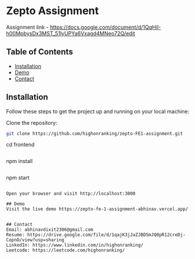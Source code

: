 # Zepto Assignment

Assignment link - https://docs.google.com/document/d/1QqHiI-h00MpbysDx3MST_51lyUPYa6Vxagd4MNeo72Q/edit

## Table of Contents

- [Installation](#installation)
- [Demo](#demo)
- [Contact](#contact)

## Installation

Follow these steps to get the project up and running on your local machine:

 Clone the repository:

   ```bash
   git clone https://github.com/highonranking/zepto-FE1-assignment.git
   ```
   cd frontend

   ```
   ```
   npm install
   ```

```
npm start
```

Open your browser and visit http://localhost:3000

## Demo
Visit the live demo https://zepto-fe-1-assignment-abhinav.vercel.app/


## Contact
Email: abhinavdixit2306@gmail.com
Resume: https://drive.google.com/file/d/1qajK3jJaZJBD5mJQ0pR12creDj-CopnD/view?usp=sharing
LinkedIn: https://www.linkedin.com/in/highonranking/
Leetcode: https://leetcode.com/highonranking/

